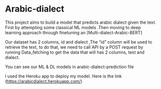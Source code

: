 # Arabic-dialect
This project aims to build a model that predicts arabic dialect given the text.
First by attempting some classical ML models .Then moving to deep learning approach through finetuning an [Multi-dialect-Arabic-BERT]

Our dataset has 2 columns, id and dialect ,The “id” column will be used to retrieve the text, to do that, we need to call  API by a POST request by running Data_fetching to get the data that will has 2 columns, text and dialect.

You can see our ML & DL models in  arabic-dialect-prediction file

I used the Heroku app to deploy my model. Here is the link (https://arabicdialect.herokuapp.com/)
